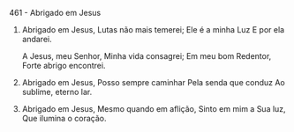 461 - Abrigado em Jesus

1. Abrigado em Jesus,
   Lutas não mais temerei;
   Ele é a minha Luz
   E por ela andarei.

   A Jesus, meu Senhor,
   Minha vida consagrei;
   Em meu bom Redentor,
   Forte abrigo encontrei.

2. Abrigado em Jesus,
   Posso sempre caminhar
   Pela senda que conduz
   Ao sublime, eterno lar.

3. Abrigado em Jesus,
   Mesmo quando em aflição,
   Sinto em mim a Sua luz,
   Que ilumina o coração.
